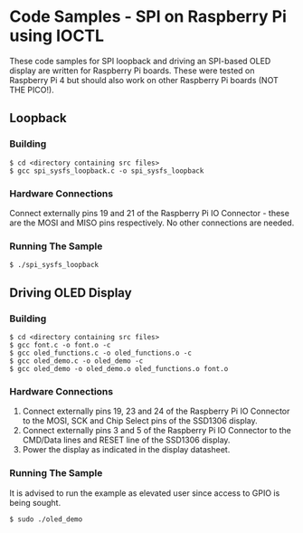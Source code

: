 # Code Samples - SPI on Raspberry Pi using IOCTL

These code samples for SPI loopback and driving an SPI-based OLED display are written for Raspberry Pi boards.
These were tested on Raspberry Pi 4 but should also work on other Raspberry Pi boards (NOT THE PICO!).

## Loopback

### Building

```shell
$ cd <directory containing src files>
$ gcc spi_sysfs_loopback.c -o spi_sysfs_loopback
```

### Hardware Connections

Connect externally pins 19 and 21 of the Raspberry Pi IO Connector - these are the MOSI and MISO pins respectively.
No other connections are needed.

### Running The Sample

```shell
$ ./spi_sysfs_loopback
```

## Driving OLED Display

### Building

```shell
$ cd <directory containing src files>
$ gcc font.c -o font.o -c
$ gcc oled_functions.c -o oled_functions.o -c
$ gcc oled_demo.c -o oled_demo -c
$ gcc oled_demo -o oled_demo.o oled_functions.o font.o 
```

### Hardware Connections

1. Connect externally pins 19, 23 and 24 of the Raspberry Pi IO Connector to the MOSI, SCK and Chip Select pins of the SSD1306 display. 
2. Connect externally pins 3 and 5 of the Raspberry Pi IO Connector to the CMD/Data lines and RESET line of the SSD1306 display.
3. Power the display as indicated in the display datasheet.

### Running The Sample

It is advised to run the example as elevated user since access to GPIO is being sought.

```shell
$ sudo ./oled_demo
```